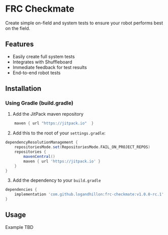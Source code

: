 # FRC Checkmate

Create simple on-field and system tests to ensure your robot performs best on the field.

## Features

- Easily create full system tests
- Integrates with Shuffleboard
- Immediate feedback for test results
- End-to-end robot tests

## Installation

### Using Gradle (build.gradle)

1. Add the JitPack maven repository

```groovy
    maven { url "https://jitpack.io"  }
```

2. Add this to the root of your `settings.gradle`:

```groovy
dependencyResolutionManagement {
    repositoriesMode.set(RepositoriesMode.FAIL_ON_PROJECT_REPOS)
    repositories {
        mavenCentral()
        maven { url 'https://jitpack.io' }
    }
}
```

3. Add the dependency to your `build.gradle`

```groovy
dependencies {
    implementation 'com.github.logandhillon:frc-checkmate:v1.0.0-rc.1'
}
```

## Usage

Example TBD
